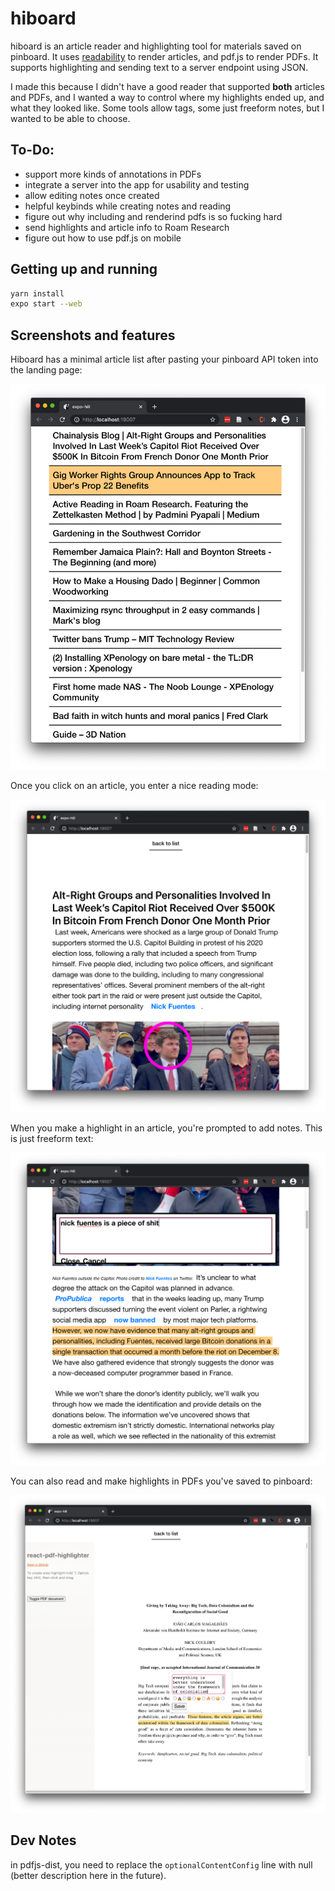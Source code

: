 # hiboard

hiboard is an article reader and highlighting tool for materials saved on pinboard. It uses
[readability](https://github.com/mozilla/readability) to render articles, and pdf.js to render PDFs.
It supports highlighting and sending text to a server endpoint using JSON.

I made this because I didn't have a good reader that supported **both** articles and PDFs, and I
wanted a way to control where my highlights ended up, and what they looked like. Some tools allow
tags, some just freeform notes, but I wanted to be able to choose.

## To-Do:

- support more kinds of annotations in PDFs
- integrate a server into the app for usability and testing
- allow editing notes once created
- helpful keybinds while creating notes and reading
- figure out why including and renderind pdfs is so fucking hard
- send highlights and article info to Roam Research
- figure out how to use pdf.js on mobile

## Getting up and running

```bash
yarn install
expo start --web
```

## Screenshots and features

Hiboard has a minimal article list after pasting your pinboard API token into the landing page:

![article list](./screenshots/list.png)

Once you click on an article, you enter a nice reading mode:

![reading mode](./screenshots/article.png)

When you make a highlight in an article, you're prompted to add notes. This is just freeform text:

![highlighting](./screenshots/highlight.png)

You can also read and make highlights in PDFs you've saved to pinboard:

![pdfs](./screenshots/pdf.png)

## Dev Notes

in pdfjs-dist, you need to replace the `optionalContentConfig` line with null (better
description here in the future).
